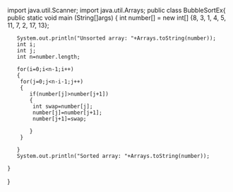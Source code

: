 import java.util.Scanner;
import java.util.Arrays;
public class BubbleSortEx{
    public static void main (String[]args)
    {
       int number[] = new int[] {8, 3, 1, 4, 5, 11, 7, 2, 17, 13};

       System.out.println("Unsorted array: "+Arrays.toString(number));
       int i;
       int j;
       int n=number.length;

       for(i=0;i<n-1;i++)
       {
        for(j=0;j<n-i-1;j++)
        {
           if(number[j]>number[j+1])
           {
            int swap=number[j];
            number[j]=number[j+1];
            number[j+1]=swap;

           }
        }
        
       }
       System.out.println("Sorted array: "+Arrays.toString(number));

    }
}
